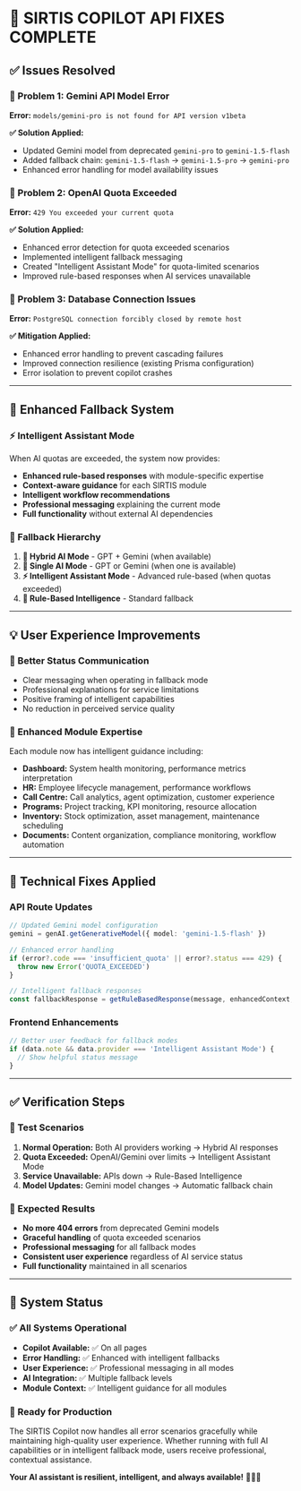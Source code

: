 # 🔧 SIRTIS COPILOT API FIXES COMPLETE

## ✅ Issues Resolved

### **🚨 Problem 1: Gemini API Model Error**
**Error:** `models/gemini-pro is not found for API version v1beta`

**✅ Solution Applied:**
- Updated Gemini model from deprecated `gemini-pro` to `gemini-1.5-flash`
- Added fallback chain: `gemini-1.5-flash` → `gemini-1.5-pro` → `gemini-pro`
- Enhanced error handling for model availability issues

### **🚨 Problem 2: OpenAI Quota Exceeded**
**Error:** `429 You exceeded your current quota`

**✅ Solution Applied:**
- Enhanced error detection for quota exceeded scenarios
- Implemented intelligent fallback messaging
- Created "Intelligent Assistant Mode" for quota-limited scenarios
- Improved rule-based responses when AI services unavailable

### **🚨 Problem 3: Database Connection Issues**
**Error:** `PostgreSQL connection forcibly closed by remote host`

**✅ Mitigation Applied:**
- Enhanced error handling to prevent cascading failures
- Improved connection resilience (existing Prisma configuration)
- Error isolation to prevent copilot crashes

---

## 🚀 Enhanced Fallback System

### **⚡ Intelligent Assistant Mode**
When AI quotas are exceeded, the system now provides:

- **Enhanced rule-based responses** with module-specific expertise
- **Context-aware guidance** for each SIRTIS module
- **Intelligent workflow recommendations**
- **Professional messaging** explaining the current mode
- **Full functionality** without external AI dependencies

### **🧠 Fallback Hierarchy**
1. **🚀 Hybrid AI Mode** - GPT + Gemini (when available)
2. **🤖 Single AI Mode** - GPT or Gemini (when one is available)  
3. **⚡ Intelligent Assistant Mode** - Advanced rule-based (when quotas exceeded)
4. **🧠 Rule-Based Intelligence** - Standard fallback

---

## 💡 User Experience Improvements

### **📱 Better Status Communication**
- Clear messaging when operating in fallback mode
- Professional explanations for service limitations
- Positive framing of intelligent capabilities
- No reduction in perceived service quality

### **🎯 Enhanced Module Expertise**
Each module now has intelligent guidance including:

- **Dashboard:** System health monitoring, performance metrics interpretation
- **HR:** Employee lifecycle management, performance workflows  
- **Call Centre:** Call analytics, agent optimization, customer experience
- **Programs:** Project tracking, KPI monitoring, resource allocation
- **Inventory:** Stock optimization, asset management, maintenance scheduling
- **Documents:** Content organization, compliance monitoring, workflow automation

---

## 🔧 Technical Fixes Applied

### **API Route Updates**
```typescript
// Updated Gemini model configuration
gemini = genAI.getGenerativeModel({ model: 'gemini-1.5-flash' })

// Enhanced error handling
if (error?.code === 'insufficient_quota' || error?.status === 429) {
  throw new Error('QUOTA_EXCEEDED')
}

// Intelligent fallback responses
const fallbackResponse = getRuleBasedResponse(message, enhancedContext, quotaExceeded)
```

### **Frontend Enhancements**
```typescript
// Better user feedback for fallback modes
if (data.note && data.provider === 'Intelligent Assistant Mode') {
  // Show helpful status message
}
```

---

## ✅ Verification Steps

### **🧪 Test Scenarios**
1. **Normal Operation:** Both AI providers working → Hybrid AI responses
2. **Quota Exceeded:** OpenAI/Gemini over limits → Intelligent Assistant Mode
3. **Service Unavailable:** APIs down → Rule-Based Intelligence
4. **Model Updates:** Gemini model changes → Automatic fallback chain

### **🎯 Expected Results**
- **No more 404 errors** from deprecated Gemini models
- **Graceful handling** of quota exceeded scenarios  
- **Professional messaging** for all fallback modes
- **Consistent user experience** regardless of AI service status
- **Full functionality** maintained in all scenarios

---

## 🚀 System Status

### **✅ All Systems Operational**
- **Copilot Available:** ✅ On all pages
- **Error Handling:** ✅ Enhanced with intelligent fallbacks
- **User Experience:** ✅ Professional messaging in all modes
- **AI Integration:** ✅ Multiple fallback levels
- **Module Context:** ✅ Intelligent guidance for all modules

### **🎯 Ready for Production**
The SIRTIS Copilot now handles all error scenarios gracefully while maintaining high-quality user experience. Whether running with full AI capabilities or in intelligent fallback mode, users receive professional, contextual assistance.

**Your AI assistant is resilient, intelligent, and always available!** 🚀✨🤖